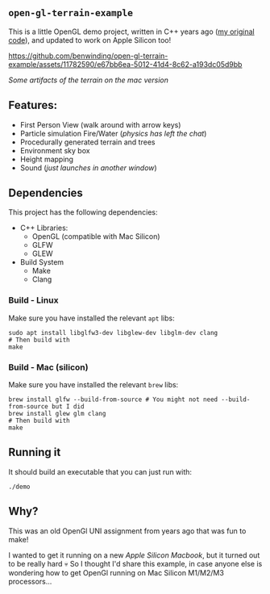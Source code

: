 ## `open-gl-terrain-example`

This is a little OpenGL demo project, written in C++ years ago ([my original code](https://github.com/benwinding/CGA3-part2)), and updated to work on Apple Silicon too!

https://github.com/benwinding/open-gl-terrain-example/assets/11782590/e67bb6ea-5012-41d4-8c62-a193dc05d9bb

*Some artifacts of the terrain on the mac version*

## Features:
- First Person View (walk around with arrow keys)
- Particle simulation Fire/Water (_physics has left the chat_)
- Procedurally generated terrain and trees
- Environment sky box
- Height mapping
- Sound (_just launches in another window_)

## Dependencies

This project has the following dependencies:

- C++ Libraries:
  - OpenGL (compatible with Mac Silicon)
  - GLFW
  - GLEW
- Build System
  - Make
  - Clang

### Build - Linux

Make sure you have installed the relevant `apt` libs:

``` shell
sudo apt install libglfw3-dev libglew-dev libglm-dev clang
# Then build with
make 
```

### Build - Mac (silicon)

Make sure you have installed the relevant `brew` libs:

``` shell
brew install glfw --build-from-source # You might not need --build-from-source but I did
brew install glew glm clang
# Then build with
make
```

## Running it

It should build an executable that you can just run with:

```
./demo
```

## Why?

This was an old OpenGl UNI assignment from years ago that was fun to make!

I wanted to get it running on a new *Apple Silicon Macbook*, but it turned out to be really hard 💀 So I thought I'd share this example, in case anyone else is wondering how to get OpenGl running on Mac Silicon M1/M2/M3 processors...
